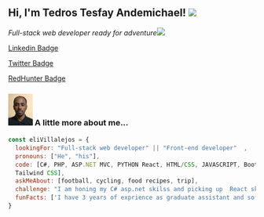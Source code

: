 
<h2> Hi, I'm Tedros Tesfay Andemichael! <img src="https://media.giphy.com/media/26Fxy3Iz1ari8oytO/giphy.gif" width="70"></h2>

<p><em>Full-stack web developer ready for adventure</em><img src="https://media.giphy.com/media/XGma2iRIHTKkwqRkFl/giphy.gif" width="50"></p>

[Linkedin Badge](https://www.linkedin.com/in/tedros-tesfay-489422111)

[Twitter Badge](https://twitter.com/Tedros12859799)

[RedHunter Badge](https://hh.ru/resume/74ef32b2ff07987b2e0039ed1f3038376f7371)

### <img src="./pic/picture-tedros-tesfay-andemichael.jpg" width="50"> A little more about me...  

```javascript
const eliVillalejos = {
  lookingFor: "Full-stack web developer" || "Front-end developer"  ,
  pronouns: ["He", "his"],
  code: [C#, PHP, ASP.NET MVC, PYTHON React, HTML/CSS, JAVASCRIPT, Bootstrap, 
  Tailwind CSS],
  askMeAbout: [football, cycling, food recipes, trip],
  challenge: "I am honing my C# asp.net skilss and picking up  React skills",
  funFacts: ['I have 3 years of exprience as graduate assistant and software developer']
}
```

<!--
<p>This week I spent my time on<img src="https://media.giphy.com/media/SvQzkTQb3ZwKcj1QTO/giphy.gif" width="40"></p>
```text
Other        10 hrs 23 mins  ████████████████████▓░░░░   83.30 % 
JavaScript   40 mins         █▒░░░░░░░░░░░░░░░░░░░░░░░   05.42 % 
JSX          30 mins         █░░░░░░░░░░░░░░░░░░░░░░░░   04.14 % 
Markdown     25 mins         █░░░░░░░░░░░░░░░░░░░░░░░░   03.47 % 
YAML         12 mins         ▒░░░░░░░░░░░░░░░░░░░░░░░░   01.70 % 
```
-->
<!--
<p>Latest Blog Posts<img src="https://media.giphy.com/media/THICzXhqZItpoFX7aD/giphy.gif" width="55"></p>
-->


<!-- BLOG-POST-LIST:START -->
<!--
- [Upgrade your React game with TypeScript: Routes](https://dev.to/misselliev/upgrade-your-react-game-with-typescript-routing-4c59)
- [Upgrade your React game with TypeScript: More on Types](https://dev.to/misselliev/upgrade-your-react-game-with-typescript-more-on-types-5o8)
- [Show off with Github's README](https://dev.to/misselliev/show-off-with-github-s-readme-40eh)
-->

<!-- BLOG-POST-LIST:END -->

<!--
<p>You can check out my portfolio <a href="https://elizabeth-villalejos.netlify.app">here</a><img src="https://media.giphy.com/media/cKPse5DZaptID3YAMK/giphy.gif" width="60"></p>
-->

